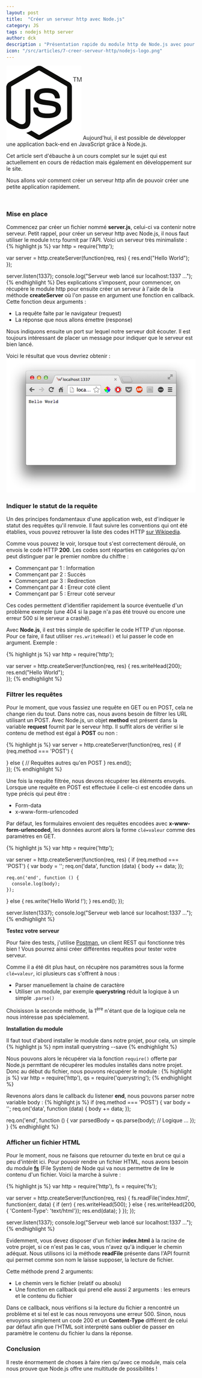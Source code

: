 ```yaml
---
layout: post
title:  "Créer un serveur http avec Node.js"
category: JS
tags : nodejs http server
author: dck
description : "Présentation rapide du module http de Node.js avec pour but la création d'un serveur http"
icon: "/src/articles/7-creer-serveur-http/nodejs-logo.png"
---
```


<img src="/src/articles/7-creer-serveur-http/nodejs-logo.png" class="pull-left" alt="Node.js" />
Aujourd'hui, il est possible de développer une application back-end en JavaScript grâce à Node.js.

Cet article sert d'ébauche à un cours complet sur le sujet qui est actuellement en cours de rédaction mais également
en développement sur le site.

Nous allons voir comment créer un serveur http afin de pouvoir créer une petite application rapidement.

<br />

### Mise en place
Commencez par créer un fichier nommé **server.js**, celui-ci va contenir notre serveur. Petit rappel, pour créer un serveur http avec Node.js, il nous faut utiliser le module `http` fournit par l'API.
Voici un serveur très minimaliste :
{% highlight js %}
var http = require('http');

var server = http.createServer(function(req, res) {
  res.end("Hello World");  
});

server.listen(1337);
console.log("Serveur web lancé sur localhost:1337 ...");
{% endhighlight %}
Des explications s'imposent, pour commencer, on récupère le module http pour ensuite créer un serveur à l'aide de la méthode **createServer** où l'on passe en argument une fonction en callback.
Cette fonction deux arguments :

- La requête faite par le navigateur (request)
- La réponse que nous allons émettre (response)

Nous indiquons ensuite un port sur lequel notre serveur doit écouter.
Il est toujours intéressant de placer un message pour indiquer que le serveur est bien lancé.

Voici le résultat que vous devriez obtenir :
<img src="/src/articles/7-creer-serveur-http/hello-world.png" title="Hello World avec Node.js" alt="Hello World avec Node.js"/>

### Indiquer le statut de la requête
Un des principes fondamentaux d'une application web, est d'indiquer le statut des requêtes qu'il renvoie. Il faut suivre les conventions qui ont été établies, vous pouvez retrouver la liste des codes HTTP [sur Wikipedia](http://fr.wikipedia.org/wiki/Liste_des_codes_HTTP).

Comme vous pouvez le voir, lorsque tout s'est correctement déroulé, on envois le code HTTP **200**. Les codes sont réparties en catégories qu'on peut distinguer par le premier nombre du chiffre :

- Commençant par 1 : Information
- Commençant par 2 : Succès
- Commençant par 3 : Redirection
- Commençant par 4 : Erreur coté client
- Commençant par 5 : Erreur coté serveur

Ces codes permettent d'identifier rapidement la source éventuelle d'un problème exemple (une 404 si la page n'a pas été trouvé ou encore une erreur 500 si le serveur a crashé).

Avec **Node.js**, il est très simple de spécifier le code HTTP d'un réponse. Pour ce faire, il faut utiliser `res.writeHead()` et lui passer le code en argument. Exemple :

{% highlight js %}
var http = require('http');

var server = http.createServer(function(req, res) {
  res.writeHead(200);
  res.end("Hello World");  
});
{% endhighlight %}

### Filtrer les requêtes
Pour le moment, que vous fassiez une requête en GET ou en POST, cela ne change rien du tout. Dans notre cas, nous avons besoin de filtrer les URL utilisant un POST.
Avec Node.js, un objet **method** est présent dans la variable __request__ fournit par le serveur http.
Il suffit alors de vérifier si le contenu de method est égal à **POST** ou non :

{% highlight js %}
var server = http.createServer(function(req, res) {
  if (req.method === 'POST') {

  }
  else {
    // Requêtes autres qu'en POST
  }
  res.end();  
});
{% endhighlight %}

Une fois la requête filtrée, nous devons récupérer les éléments envoyés. Lorsque une requête en POST est effectuée
il celle-ci est encodée dans un type précis qui peut être :

- Form-data
- x-www-form-urlencoded

Par défaut, les formulaires envoient des requêtes encodées avec **x-www-form-urlencoded**, les données auront alors la forme `clé=valeur` comme des paramètres en GET.

{% highlight js %}
var http = require('http');

var server = http.createServer(function(req, res) {
  if (req.method === 'POST') {
    var body = '';
    req.on('data', function (data) {
      body += data;
    });

    req.on('end', function () {
      console.log(body);
    });
  }
  else {
    res.write('Hello World !');
  }
  res.end();
});

server.listen(1337);
console.log("Serveur web lancé sur localhost:1337 ...");
{% endhighlight %}

<div class="bs-callout bs-callout-info">
  <strong>Testez votre serveur</strong>
  <p>
    Pour faire des tests, j'utilise <a href="https://chrome.google.com/webstore/detail/postman-rest-client/fdmmgilgnpjigdojojpjoooidkmcomcm">Postman</a>, un client REST qui fonctionne très bien ! Vous pourrez ainsi créer différentes requêtes pour tester votre serveur.
  </p>
</div>

Comme il a été dit plus haut, on récupère nos paramètres sous la forme `clé=valeur`, ici plusieurs cas s'offrent à nous :

- Parser manuellement la chaine de caractère
- Utiliser un module, par exemple **querystring** réduit la logique à un simple `.parse()`

Choisisson la seconde méthode, la 1<sup>ère</sup> n'étant que de la logique cela ne nous intéresse pas spécialement.

**Installation du module**

Il faut tout d'abord installer le module dans notre projet, pour cela, un simple
{% highlight js %}
npm install querystring --save
{% endhighlight %}

Nous pouvons alors le récupérer via la fonction `require()` offerte par Node.js permttant de récupérer les modules installés dans notre projet.
Donc au début du fichier, nous pouvons récupérer le module :
{% highlight js %}
var http = require('http'),
qs       = require('querystring');
{% endhighlight %}

Revenons alors dans le callback du listener **end**, nous pouvons parser notre variable body :
{% highlight js %}
if (req.method === 'POST') {
  var body = '';
  req.on('data', function (data) {
    body += data;
  });

  req.on('end', function () {
    var parsedBody = qs.parse(body);
    // Logique ...
  });
}
{% endhighlight %}

### Afficher un fichier HTML

Pour le moment, nous ne faisons que retourner du texte en brut ce qui a peu d'intérêt ici. Pour pouvoir rendre un fichier HTML, nous avons besoin du module [**fs**](http://nodejs.org/api/fs.html) (File System) de Node qui va nous permettre de lire le contenu d'un fichier. Voici la marche à suivre :

{% highlight js %}
var http = require('http'),
fs       = require('fs');

var server = http.createServer(function(req, res) {
  fs.readFile('index.html', function(err, data) {
    if (err) {
      res.writeHead(500);
    }
    else {
      res.writeHead(200, { 'Content-Type': 'text/html'});
      res.end(data);
    }
  });
});

server.listen(1337);
console.log("Serveur web lancé sur localhost:1337 ...");
{% endhighlight %}

Evidemment, vous devez disposer d'un fichier __index.html__ à la racine de votre projet, si ce n'est pas le cas, vous n'avez qu'à indiquer le chemin adéquat. Nous utilisons ici la méthode **readFile** présente dans l'API fournit qui permet comme son nom le laisse supposer, la lecture de fichier.

Cette méthode prend 2 arguments:

- Le chemin vers le fichier (relatif ou absolu)
- Une fonction en callback qui prend elle aussi 2 arguments : les erreurs et le contenu du fichier

Dans ce callback, nous vérifions si la lecture du fichier a rencontré un problème et si tel est le cas nous renvoyons une erreur 500. Sinon, nous envoyons simplement un code 200 et un **Content-Type** différent de celui par défaut afin que l'HTML soit interprété sans oublier de passer en paramètre le contenu du fichier lu dans la réponse.


### Conclusion
Il reste énormement de choses à faire rien qu'avec ce module, mais cela nous prouve que Node.js offre une multitude de possibilités ! 
